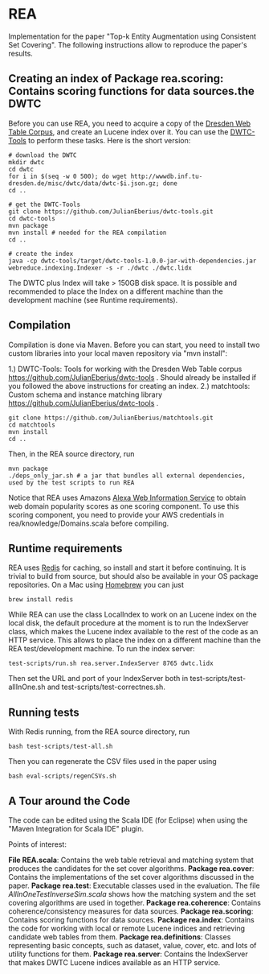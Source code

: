 REA
===

Implementation for the paper "Top-k Entity Augmentation using Consistent Set Covering".
The following instructions allow to reproduce the paper's results.

Creating an index of **Package rea.scoring**: Contains scoring functions for data sources.the DWTC
-------------------------------

Before you can use REA, you need to acquire a copy of the [Dresden Web Table Corpus](https://wwwdb.inf.tu-dresden.de/misc/dwtc/), and create an Lucene index over it.
You can use the [DWTC-Tools](https://github.com/JulianEberius/dwtc-tools) to perform these tasks. Here is the short version:

    # download the DWTC
    mkdir dwtc
    cd dwtc
    for i in $(seq -w 0 500); do wget http://wwwdb.inf.tu-dresden.de/misc/dwtc/data/dwtc-$i.json.gz; done
    cd ..

    # get the DWTC-Tools
    git clone https://github.com/JulianEberius/dwtc-tools.git
    cd dwtc-tools
    mvn package
    mvn install # needed for the REA compilation
    cd ..

    # create the index
    java -cp dwtc-tools/target/dwtc-tools-1.0.0-jar-with-dependencies.jar webreduce.indexing.Indexer -s -r ./dwtc ./dwtc.lidx

The DWTC plus Index will take > 150GB disk space. It is possible and recommended to place the Index on a different machine than the development machine (see Runtime requirements).


Compilation
-----------

Compilation is done via Maven. Before you can start, you need to install two custom libraries into your local maven repository via "mvn install":

1.) DWTC-Tools: Tools for working with the Dresden Web Table corpus https://github.com/JulianEberius/dwtc-tools . Should already be installed if you followed the above instructions for creating an index.
2.) matchtools: Custom schema and instance matching library https://github.com/JulianEberius/dwtc-tools .

    git clone https://github.com/JulianEberius/matchtools.git
    cd matchtools
    mvn install
    cd ..

Then, in the REA source directory, run

    mvn package
    ./deps_only_jar.sh # a jar that bundles all external dependencies, used by the test scripts to run REA

Notice that REA uses Amazons [Alexa Web Information Service](http://aws.amazon.com/de/awis/) to obtain web domain popularity scores as one scoring component.
To use this scoring component, you need to provide your AWS credentials in rea/knowledge/Domains.scala before compiling.


Runtime requirements
------------------

REA uses [Redis](redis.io) for caching, so install and start it before continuing.
It is trivial to build from source, but should also be available in your OS package repositories. On a Mac using [Homebrew](http://brew.sh/) you can just

    brew install redis

While REA can use the class LocalIndex to work on an Lucene index on the local disk, the default procedure at the moment is to run the IndexServer class, which makes the Lucene index available to the rest of the code as an HTTP service. This allows to place the index on a different machine than the REA test/development machine.
To run the index server:

    test-scripts/run.sh rea.server.IndexServer 8765 dwtc.lidx

Then set the URL and port of your IndexServer both in test-scripts/test-allInOne.sh and test-scripts/test-correctnes.sh.


Running tests
-------------

With Redis running, from the REA source directory, run

    bash test-scripts/test-all.sh

Then you can regenerate the CSV files used in the paper using

    bash eval-scripts/regenCSVs.sh


A Tour around the Code
----------------------

The code can be edited using the Scala IDE (for Eclipse) when using the "Maven Integration for Scala IDE" plugin.

Points of interest:

**File REA.scala**: Contains the web table retrieval and matching system that produces the candidates for the set cover algorithms.
**Package rea.cover**: Contains the implementations of the set cover algorithms discussed in the paper.
**Package rea.test**: Executable classes used in the evaluation. The file *AllInOneTestInverseSim.scala* shows how the matching system and the set covering algorithms are used in together.
**Package rea.coherence**: Contains coherence/consistency measures for data sources.
**Package rea.scoring**: Contains scoring functions for data sources.
**Package rea.index**: Contains the code for working with local or remote Lucene indices and retrieving candidate web tables from them.
**Package rea.definitions**: Classes representing basic concepts, such as dataset, value, cover, etc. and lots of utility functions for them.
**Package rea.server**: Contains the IndexServer that makes DWTC Lucene indices available as an HTTP service.

